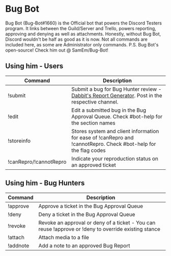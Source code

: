 # Bug Bot
Bug Bot (Bug-Bot#1660) is the Official bot that powers the Discord Testers program. It links between the Guild/Server and Trello, powers reporting, approving and denying as well as attachments. Honestly, without Bug Bot, Discord wouldn't be half as good as it is now.  Not all commands are included here, as some are Administrator only commands.
P.S. Bug Bot's open-source! Check him out @ SamEm/Bug-Bot!

## Using him - Users
Command | Description
---------- | ----------
!submit | Submit a bug for Bug Hunter review - [Dabbit's Report Generator](https://dabbit.typeform.com/to/mnlaDU). Post in the respective channel.
!edit | Edit a submitted bug in the Bug Approval Queue. Check #bot-help for the section names
!storeinfo | Stores system and client information for ease of !canRepro and !cannotRepro. Check #bot-help for the flag codes
!canRepro/!cannotRepro | Indicate your reproduction status on an approved ticket

## Using him - Bug Hunters
Command | Description
---------- | ----------
!approve | Approve a ticket in the Bug Approval Queue
!deny | Deny a ticket in the Bug Approval Queue
!revoke | Revoke an approval or deny of a ticket - You can reuse !approve or !deny to override existing stance
!attach | Attach media to a file
!addnote | Add a note to an approved Bug Report
